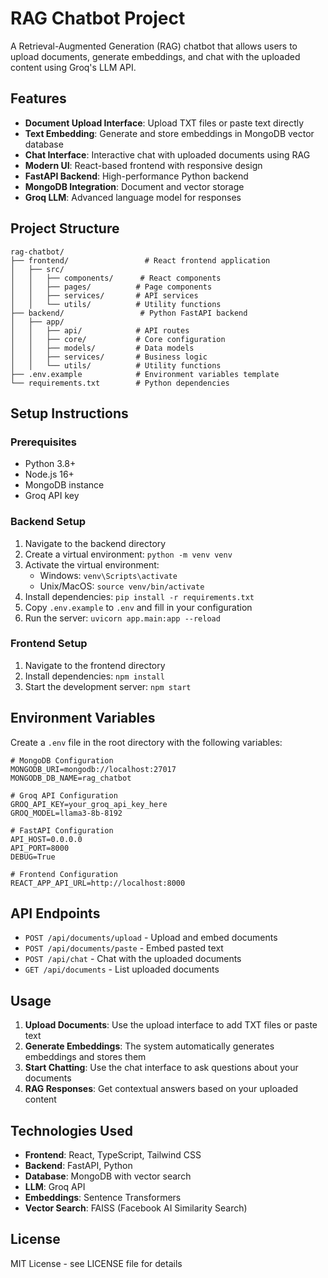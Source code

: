 # RAG Chatbot Project

A Retrieval-Augmented Generation (RAG) chatbot that allows users to upload documents, generate embeddings, and chat with the uploaded content using Groq's LLM API.

## Features

- **Document Upload Interface**: Upload TXT files or paste text directly
- **Text Embedding**: Generate and store embeddings in MongoDB vector database
- **Chat Interface**: Interactive chat with uploaded documents using RAG
- **Modern UI**: React-based frontend with responsive design
- **FastAPI Backend**: High-performance Python backend
- **MongoDB Integration**: Document and vector storage
- **Groq LLM**: Advanced language model for responses

## Project Structure

```
rag-chatbot/
├── frontend/                 # React frontend application
│   ├── src/
│   │   ├── components/      # React components
│   │   ├── pages/          # Page components
│   │   ├── services/       # API services
│   │   └── utils/          # Utility functions
├── backend/                 # Python FastAPI backend
│   ├── app/
│   │   ├── api/            # API routes
│   │   ├── core/           # Core configuration
│   │   ├── models/         # Data models
│   │   ├── services/       # Business logic
│   │   └── utils/          # Utility functions
├── .env.example            # Environment variables template
└── requirements.txt        # Python dependencies
```

## Setup Instructions

### Prerequisites
- Python 3.8+
- Node.js 16+
- MongoDB instance
- Groq API key

### Backend Setup
1. Navigate to the backend directory
2. Create a virtual environment: `python -m venv venv`
3. Activate the virtual environment:
   - Windows: `venv\Scripts\activate`
   - Unix/MacOS: `source venv/bin/activate`
4. Install dependencies: `pip install -r requirements.txt`
5. Copy `.env.example` to `.env` and fill in your configuration
6. Run the server: `uvicorn app.main:app --reload`

### Frontend Setup
1. Navigate to the frontend directory
2. Install dependencies: `npm install`
3. Start the development server: `npm start`

## Environment Variables

Create a `.env` file in the root directory with the following variables:

```env
# MongoDB Configuration
MONGODB_URI=mongodb://localhost:27017
MONGODB_DB_NAME=rag_chatbot

# Groq API Configuration
GROQ_API_KEY=your_groq_api_key_here
GROQ_MODEL=llama3-8b-8192

# FastAPI Configuration
API_HOST=0.0.0.0
API_PORT=8000
DEBUG=True

# Frontend Configuration
REACT_APP_API_URL=http://localhost:8000
```

## API Endpoints

- `POST /api/documents/upload` - Upload and embed documents
- `POST /api/documents/paste` - Embed pasted text
- `POST /api/chat` - Chat with the uploaded documents
- `GET /api/documents` - List uploaded documents

## Usage

1. **Upload Documents**: Use the upload interface to add TXT files or paste text
2. **Generate Embeddings**: The system automatically generates embeddings and stores them
3. **Start Chatting**: Use the chat interface to ask questions about your documents
4. **RAG Responses**: Get contextual answers based on your uploaded content

## Technologies Used

- **Frontend**: React, TypeScript, Tailwind CSS
- **Backend**: FastAPI, Python
- **Database**: MongoDB with vector search
- **LLM**: Groq API
- **Embeddings**: Sentence Transformers
- **Vector Search**: FAISS (Facebook AI Similarity Search)

## License

MIT License - see LICENSE file for details
